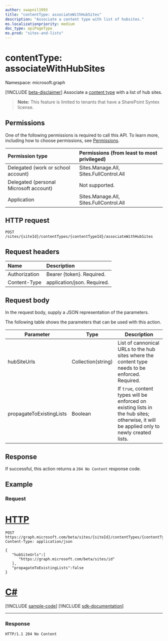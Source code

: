```yaml
---
author: swapnil1993
title: "contentType: associateWithHubSites"
description: "Associate a content type with list of hubsites."
ms.localizationpriority: medium
doc_type: apiPageType
ms.prod: "sites-and-lists"
---
```


# contentType: associateWithHubSites

Namespace: microsoft.graph

[!INCLUDE [beta-disclaimer](../../includes/beta-disclaimer.md)]
Associate a [content type][contentType] with a list of hub sites.

>**Note:** This feature is limited to tenants that have a SharePoint Syntex license.
  

## Permissions  

One of the following permissions is required to call this API. To learn more, including how to choose permissions, see [Permissions](/graph/permissions-reference).

  

|Permission type | Permissions (from least to most privileged) |
|:--------------------|:---------------------------------------------------------
|Delegated (work or school account) | Sites.Manage.All, Sites.FullControl.All  |
|Delegated (personal Microsoft account) | Not supported. |
|Application | Sites.Manage.All, Sites.FullControl.All |

  

## HTTP request
<!-- {
  "blockType": "ignored"
}
-->
```http
POST /sites/{siteId}/contentTypes/{contentTypeId}/associateWithHubSites
```

## Request headers
|Name|Description|
|:---|:---|
|Authorization|Bearer {token}. Required.|
|Content-Type|application/json. Required.|

## Request body
In the request body, supply a JSON representation of the parameters.

The following table shows the parameters that can be used with this action.

|Parameter|Type|Description|
|-|-|-|
|hubSiteUrls| Collection(string) |List of cannonical URLs to the hub sites where the content type needs to be enforced. Required.|
|propagateToExistingLists| Boolean |If `true`, content types will be enforced on existing lists in the hub sites; otherwise, it will be applied only to newly created lists. 

## Response

If successful, this action returns a `204 No Content` response code.

## Example

### Request

# [HTTP](#tab/http)
<!-- {
  "blockType": "request",
  "name": "contenttype_associatewithhubsites"
}
-->
```http
POST https://graph.microsoft.com/beta/sites/{siteId}/contentTypes/{contentTypeId}/associateWithHubSites
Content-Type: application/json

{
   "hubSiteUrls":[
      "https://graph.microsoft.com/beta/sites/id"
   ],
   "propagateToExistingLists":false
}
```

# [C#](#tab/csharp)
[!INCLUDE [sample-code](../includes/snippets/csharp/contenttype-associatewithhubsites-csharp-snippets.md)]
[!INCLUDE [sdk-documentation](../includes/snippets/snippets-sdk-documentation-link.md)]

---




### Response


<!-- { "blockType": "response" } -->

```http
HTTP/1.1 204 No Content
```

  

[contentType]: ../resources/contentType.md
